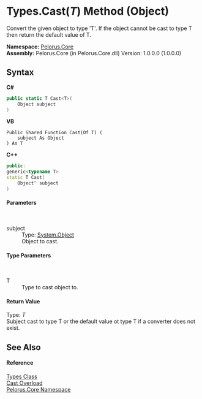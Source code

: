 # Types.Cast(*T*) Method (Object)
 

Convert the given object to type 'T'. If the object cannot be cast to type T then return the default value of T.

**Namespace:**&nbsp;<a href="CB7C5302">Pelorus.Core</a><br />**Assembly:**&nbsp;Pelorus.Core (in Pelorus.Core.dll) Version: 1.0.0.0 (1.0.0.0)

## Syntax

**C#**<br />
``` C#
public static T Cast<T>(
	Object subject
)

```

**VB**<br />
``` VB
Public Shared Function Cast(Of T) ( 
	subject As Object
) As T
```

**C++**<br />
``` C++
public:
generic<typename T>
static T Cast(
	Object^ subject
)
```


#### Parameters
&nbsp;<dl><dt>subject</dt><dd>Type: <a href="http://msdn2.microsoft.com/en-us/library/e5kfa45b" target="_blank">System.Object</a><br />Object to cast.</dd></dl>

#### Type Parameters
&nbsp;<dl><dt>T</dt><dd>Type to cast object to.</dd></dl>

#### Return Value
Type: *T*<br />Subject cast to type T or the default value ot type T if a converter does not exist.

## See Also


#### Reference
<a href="4DD83F54">Types Class</a><br /><a href="3A5C8A5C">Cast Overload</a><br /><a href="CB7C5302">Pelorus.Core Namespace</a><br />